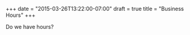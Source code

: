 +++
date = "2015-03-26T13:22:00-07:00"
draft = true
title = "Business Hours"
+++

Do we have hours?

